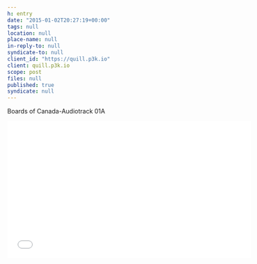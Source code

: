 ```yaml
---
h: entry
date: "2015-01-02T20:27:19+00:00"
tags: null
location: null
place-name: null
in-reply-to: null
syndicate-to: null
client_id: "https://quill.p3k.io"
client: quill.p3k.io
scope: post
files: null
published: true
syndicate: null
---
```

Boards of Canada-Audiotrack 01A

<div class="flex-video"><iframe width="560" height="315" src="//www.youtube-nocookie.com/embed/HQkDmgOQm2Q" frameborder="0" allowfullscreen></iframe></div>

